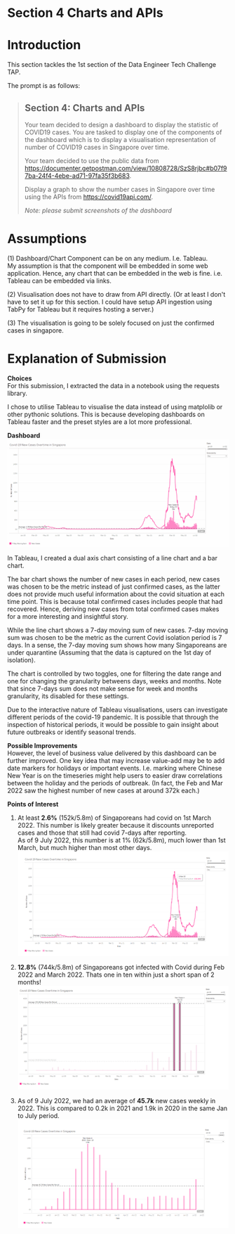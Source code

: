 
<!-- Header -->
<div>
  <h1>Section 4 Charts and APIs</h3>  
</div>


# Introduction
This section tackles the 1st section of the Data Engineer Tech Challenge TAP. 

The prompt is as follows:
>## Section 4: Charts and APIs
>
>Your team decided to design a dashboard to display the statistic of COVID19 cases. You are tasked to display one of the components of the dashboard which is to display a visualisation representation of number of COVID19 cases in Singapore over time.
>
>Your team decided to use the public data from https://documenter.getpostman.com/view/10808728/SzS8rjbc#b07f97ba-24f4-4ebe-ad71-97fa35f3b683.
>
>Display a graph to show the number cases in Singapore over time using the APIs from https://covid19api.com/.
>
>_Note: please submit screenshots of the dashboard_


# Assumptions
(1) Dashboard/Chart Component can be on any medium. I.e. Tableau. <br>
My assumption is that the component will be embedded in some web application. Hence, any chart that can be embedded in the web is fine. i.e. Tableau can be embedded via links.

(2) Visualisation does not have to draw from API directly. (Or at least I don't have to set it up for this section. I could have setup API ingestion using TabPy for Tableau but it requires hosting a server.)

(3) The visualisation is going to be solely focused on just the confirmed cases in singapore.

# Explanation of Submission
**Choices** <Br>
For this submission, I extracted the data in a notebook using the requests library.  

I chose to utilise Tableau to visualise the data instead of using matplolib or other pythonic solutions. This is because developing dashboards on Tableau faster and the preset styles are a lot more professional. 

**Dashboard** <br>
![image info](./Covid_overtime.gif)

In Tableau, I created a dual axis chart consisting of a line chart and a bar chart.

The bar chart shows the number of new cases in each period, new cases was chosen to be the metric instead of just confirmed cases, as the latter does not provide much useful information about the covid situation at each time point. This is because total confirmed cases includes people that had recovered. Hence, deriving new cases from total confirmed cases makes for a more interesting and insightful story.

While the line chart shows a 7-day moving sum of new cases. 7-day moving sum was chosen to be the metric as the current Covid isolation period is 7 days. In a sense, the 7-day moving sum shows how many Singaporeans are under quarantine (Assuming that the data is captured on the 1st day of isolation). 

The chart is controlled by two toggles, one for filtering the date range and one for changing the granularity betweens days, weeks and months. Note that since 7-days sum does not make sense for week and months granularity, its disabled for these settings.

Due to the interactive nature of Tableau visualisations, users can investigate different periods of the covid-19 pandemic. It is possible that through the inspection of historical periods, it would be possible to gain insight about future outbreaks or identify seasonal trends.

**Possible Improvements** <br>
However, the level of business value delivered by this dashboard can be further improved. One key idea that may increase value-add may be to add date markers for holidays or important events. I.e. marking where Chinese New Year is on the timeseries might help users to easier draw correlations between the holiday and the periods of outbreak. (In fact, the Feb and Mar 2022 saw the highest number of new cases at around 372k each.)


**Points of Interest** <br>

1. At least **2.6%** (152k/5.8m) of Singaporeans had covid on 1st March 2022. This number is likely greater because it discounts unreported cases and those that still had covid 7-days after reporting. <br>
As of 9 July 2022, this number is at 1% (62k/5.8m), much lower than 1st March, but much higher than most other days. 
![image info](./POI1.png)


2. **12.8%** (744k/5.8m) of Singaporeans got infected with Covid during Feb 2022 and March 2022. Thats one in ten within just a short span of 2 months!
![image info](./POI2.png)


3. As of 9 July 2022, we had an average of **45.7k** new cases weekly in 2022. This is compared to 0.2k in 2021 and 1.9k in 2020 in the same Jan to July period. 
![image info](./POI3.png)





